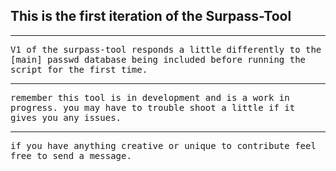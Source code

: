 ## This is the first iteration of the Surpass-Tool
<hr>
<tt>V1 of the surpass-tool responds a little differently to the [main] passwd 
database being included before running the script for the first time.</tt>
<br>
<hr>
<tt>remember this tool is in development and is a work in progress. 
you may have to trouble shoot a little if it gives you any issues.</tt>
<br>
<hr>
<tt>if you have anything creative or unique to contribute feel free to send a message.</tt>
<br>
